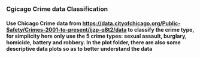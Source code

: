 ### Cgicago Crime data Classification
#### Use Chicago Crime data from https://data.cityofchicago.org/Public-Safety/Crimes-2001-to-present/ijzp-q8t2/data to classify the crime type, for simplicity here only use the 5 crime types: sexual assault, burglary, homicide, battery and robbery. In the plot folder, there are also some descriptive data plots so as to better understand the data
